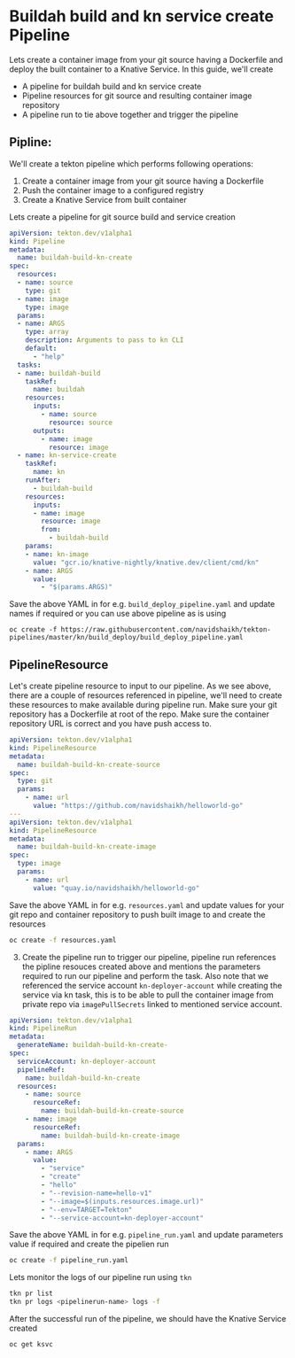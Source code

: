 # Buildah build and kn service create Pipeline

Lets create a container image from your git source having a Dockerfile and
deploy the built container to a Knative Service. In this guide, we'll create

- A pipeline for buildah build and kn service create
- Pipeline resources for git source and resulting container image repository
- A pipeline run to tie above together and trigger the pipeline

## Pipline:

We'll create a tekton pipeline which performs following operations:

1. Create a container image from your git source having a Dockerfile
2. Push the container image to a configured registry
3. Create a Knative Service from built container

Lets create a pipeline for git source build and service creation

```yaml
apiVersion: tekton.dev/v1alpha1
kind: Pipeline
metadata:
  name: buildah-build-kn-create
spec:
  resources:
  - name: source
    type: git
  - name: image
    type: image
  params:
  - name: ARGS
    type: array
    description: Arguments to pass to kn CLI
    default:
      - "help"
  tasks:
  - name: buildah-build
    taskRef:
      name: buildah
    resources:
      inputs:
        - name: source
          resource: source
      outputs:
        - name: image
          resource: image
  - name: kn-service-create
    taskRef:
      name: kn
    runAfter:
      - buildah-build
    resources:
      inputs:
      - name: image
        resource: image
        from:
          - buildah-build
    params:
    - name: kn-image
      value: "gcr.io/knative-nightly/knative.dev/client/cmd/kn"
    - name: ARGS
      value:
        - "$(params.ARGS)"
```

Save the above YAML in for e.g. `build_deploy_pipeline.yaml` and update
names if required or you can use above pipeline as is using
```
oc create -f https://raw.githubusercontent.com/navidshaikh/tekton-pipelines/master/kn/build_deploy/build_deploy_pipeline.yaml
```

## PipelineResource

Let's create pipeline resource to input to our pipeline.
As we see above, there are a couple of resources referenced in pipeline,
we'll need to create these resources to make available during pipeline run.
Make sure your git repository has a Dockerfile at root of the repo.
Make sure the container repository URL is correct and you have push access to.

```yaml
apiVersion: tekton.dev/v1alpha1
kind: PipelineResource
metadata:
  name: buildah-build-kn-create-source
spec:
  type: git
  params:
    - name: url
      value: "https://github.com/navidshaikh/helloworld-go"
---
apiVersion: tekton.dev/v1alpha1
kind: PipelineResource
metadata:
  name: buildah-build-kn-create-image
spec:
  type: image
  params:
    - name: url
      value: "quay.io/navidshaikh/helloworld-go"
```

Save the above YAML in for e.g. `resources.yaml` and update values for your git repo and container repository to
push built image to and create the resources

```bash
oc create -f resources.yaml
```

3. Create the pipeline run to trigger our pipeline, pipeline run references the pipline resouces created above and
mentions the parameters required to run our pipeline and perform the task.
Also note that we referenced the service account `kn-deployer-account` while creating the service via kn task,
this is to be able to pull the container image from private repo via `imagePullSecrets` linked to mentioned service account.

```yaml
apiVersion: tekton.dev/v1alpha1
kind: PipelineRun
metadata:
  generateName: buildah-build-kn-create-
spec:
  serviceAccount: kn-deployer-account
  pipelineRef:
    name: buildah-build-kn-create
  resources:
    - name: source
      resourceRef:
        name: buildah-build-kn-create-source
    - name: image
      resourceRef:
        name: buildah-build-kn-create-image
  params:
    - name: ARGS
      value:
        - "service"
        - "create"
        - "hello"
        - "--revision-name=hello-v1"
        - "--image=$(inputs.resources.image.url)"
        - "--env=TARGET=Tekton"
        - "--service-account=kn-deployer-account"
```

Save the above YAML in for e.g. `pipeline_run.yaml` and update parameters value if required and
create the pipelien run

```bash
oc create -f pipeline_run.yaml
```

Lets monitor the logs of our pipeline run using `tkn`
```bash
tkn pr list
tkn pr logs <pipelinerun-name> logs -f
```

After the successful run of the pipeline, we should have the Knative Service created
```bash
oc get ksvc
```
